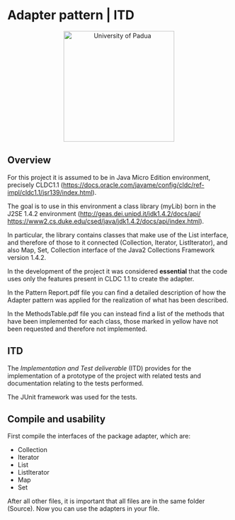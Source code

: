 # Adapter pattern | ITD

<p align="center">
    <img src="https://www.unidformazione.com/wp-content/uploads/2018/04/unipd-universita-di-padova.png" width="250" alt="University of Padua"/>
</p>

## Overview

For this project it is assumed to be in Java Micro Edition environment, precisely CLDC1.1 
(https://docs.oracle.com/javame/config/cldc/ref-impl/cldc1.1/jsr139/index.html). 

The goal is to use in this environment a class library (myLib) born in the J2SE 1.4.2 environment
(http://geas.dei.unipd.it/jdk1.4.2/docs/api/
https://www2.cs.duke.edu/csed/java/jdk1.4.2/docs/api/index.html).

In particular, the library contains classes that make use of the List interface, and therefore of those to it connected (Collection, Iterator, ListIterator), and also Map, Set, Collection interface of the Java2 Collections Framework version 1.4.2.

In the development of the project it was considered **essential** that the code uses only the features present in CLDC 1.1 to create the adapter.

In the Pattern Report.pdf file you can find a detailed description of how the Adapter pattern was applied for the realization of what has been described.

In the MethodsTable.pdf file you can instead find a list of the methods that have been implemented for each class, those marked in yellow have not been requested and therefore not implemented.

## ITD

The _Implementation and Test deliverable_ (ITD) provides for the implementation of a prototype of the project with related tests and documentation relating to the tests performed.

The JUnit framework was used for the tests.

## Compile and usability

First compile the interfaces of the package adapter, which are:

* Collection
* Iterator
* List
* ListIterator
* Map
* Set

After all other files, it is important that all files are in the same folder (Source). Now you can use the adapters in your file.
